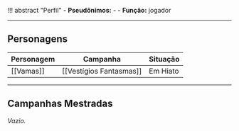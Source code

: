 !!! abstract "Perfil"
	- **Pseudônimos:** -
	- **Função:** jogador

---

## Personagens

| Personagem | Campanha                | Situação |
| ---------- | ----------------------- | -------- |
| [[Vamas]]  | [[Vestígios Fantasmas]] | Em Hiato |

---

## Campanhas Mestradas

*Vazio.*